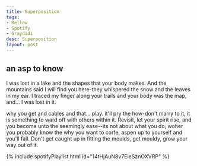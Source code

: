 ```yaml
---
title: Superposition
tags:
- Mellow
- Spotify
- Graydidi
desc: Superposition
layout: post
---
```

## an asp to know
I was lost in a lake and the shapes that your body makes. And the mountains said I will find you here-they whispered the snow and the leaves in my ear. I traced my finger along your trails and your body was the map, and... I was lost in it.

<!-- more -->

why you get and cables and that... play. it'll pry the how-don't marry to it, it is something to ward off with others within it. Revisit, let your spirit rise, and you become unto the seemingly ease--its not about what you do, woher you probably know the why you want to corfe, aspen up to yourself and you'll fall. Don't get caught up in fitting the moulds, get mouldy, grow your way out of it.


{% include spotifyPlaylist.html id="14tHjAuN8v7EieSznOXVRP" %}
